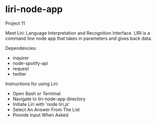 # liri-node-app

Project 11 

Meet Liri: Language Interpretation and Recognition Interface. LIRI is a command line node app that takes in parameters and gives back data.

Dependencies:
  - inquirer
  - node-spotify-api
  - request
  - twitter

Instructions for using Liri:
  - Open Bash or Terminal
  - Navigate to liri-node-app directory
  - Initiate Liri with 'node liri.js'
  - Select An Answer From The List
  - Provide Input When Asked
